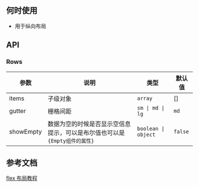 ## 何时使用

- 用于纵向布局

## API

### Rows

| 参数 | 说明 | 类型 | 默认值 |
| --- | --- | --- | --- |
| items | 子级对象 | `array ` | [] |
| gutter | 栅格间距 | `sm \| md \| lg` | `md` |
| showEmpty | 数据为空的时候是否显示空信息提示，可以是布尔值也可以是`{Empty组件的属性}` | `boolean \| object` | `false` |

## 参考文档

[flex 布局教程](http://www.ruanyifeng.com/blog/2015/07/flex-grammar.html)

